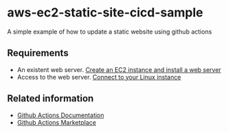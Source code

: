 # aws-ec2-static-site-cicd-sample

A simple example of how to update a static website using github actions

## Requirements

- An existent web server. [Create an EC2 instance and install a web server](https://docs.aws.amazon.com/AmazonRDS/latest/UserGuide/CHAP_Tutorials.WebServerDB.CreateWebServer.html)
- Access to the web server. [Connect to your Linux instance](https://docs.aws.amazon.com/AWSEC2/latest/UserGuide/AccessingInstances.html)

## Related information

- [Github Actions Documentation](https://docs.github.com/es/actions)
- [Github Actions Marketplace](https://github.com/marketplace?type=actions)
